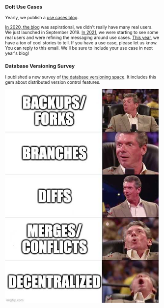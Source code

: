 

### Dolt Use Cases

Yearly, we publish a [use cases blog](https://www.dolthub.com/blog/2022-07-11-dolt-case-studies/). 

[In 2020, the blog](https://www.dolthub.com/blog/2020-03-30-dolt-use-cases/) was aspirational, we didn't really have many real users. We just launched in September 2019. [In 2021](https://www.dolthub.com/blog/2021-03-09-dolt-use-cases-in-the-wild/), we were starting to see some real users and were refining the messaging around use cases. [This year](https://www.dolthub.com/blog/2022-07-11-dolt-case-studies/), we have a ton of cool stories to tell. If you have a use case, please let us know. You can reply to this email. We'll be sure to include your use case in next year's blog! 

### 



### Database Versioning Survey

I published a new survey of [the database versioning space](https://www.dolthub.com/blog/2022-08-04-database-versioning/). It includes this gem about distributed version control features.

[![Version Control Meme](../images/decentralized-version-control-meme.jpeg)](https://www.dolthub.com/blog/2022-08-04-database-versioning/)